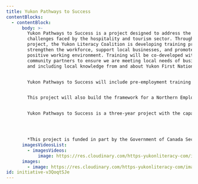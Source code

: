 ```yaml
---
title: Yukon Pathways to Success
contentBlocks:
  - contentBlock:
      body: >-
        Yukon Pathways to Success is a project designed to address the needs and
        challenges faced by the hospitality and tourism sector. Through this
        project, the Yukon Literacy Coalition is developing training programs to
        strengthen the workforce, support local businesses, and promote a
        positive working environment. Training will be co-developed with
        community partners to ensure we are meeting local needs of businesses
        and including local knowledge from and about Yukon First Nations.


        Yukon Pathways to Success will include pre-employment training to help people build and practice the skills needed to thrive in the hospitality and tourism sector. We will also be arranging training around diversity and inclusion to ensure that everyone feels and knows they are welcome in this sector.


        This project will also build the framework for a Northern Employer of Choice program. This program will be designed using feedback from employees, thereby ensuring that workers’ experiences and opinions are valued and that operators are aware of what people are looking for in an employer.


        Yukon Pathways to Success is a three-year project with the capacity for broad reach across the Yukon. We are excited to be working on this initiative to bolster and celebrate Yukon hospitality.




        *This project is funded in part by the Government of Canada Sectorial Initiatives Program.*
      imagesVideosList:
        - imagesVideos:
            image: https://res.cloudinary.com/https-yukonliteracy-com/image/upload/q_35/v1667508189/Wordmark_Bl_Rd_RGB_copy_eqzfnq.jpg
      images:
        - image: https://res.cloudinary.com/https-yukonliteracy-com/image/upload/q_35/v1677517985/YLC_Camp_Poster_z42fpl.pdf
id: initiative-v3QoqtSJe
---
```

